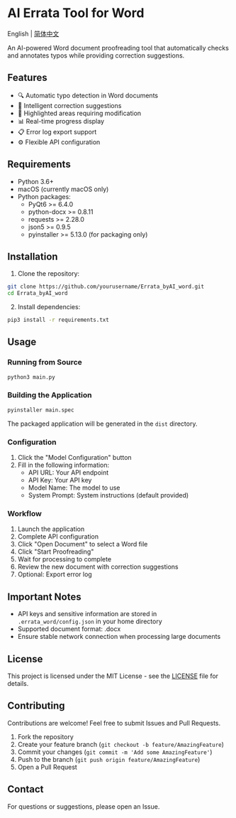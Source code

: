 # AI Errata Tool for Word

English | [简体中文](README.md)

An AI-powered Word document proofreading tool that automatically checks and annotates typos while providing correction suggestions.

## Features

- 🔍 Automatic typo detection in Word documents
- 📝 Intelligent correction suggestions
- 🎯 Highlighted areas requiring modification
- 📊 Real-time progress display
- 📋 Error log export support
- ⚙️ Flexible API configuration

## Requirements

- Python 3.6+
- macOS (currently macOS only)
- Python packages:
  - PyQt6 >= 6.4.0
  - python-docx >= 0.8.11
  - requests >= 2.28.0
  - json5 >= 0.9.5
  - pyinstaller >= 5.13.0 (for packaging only)

## Installation

1. Clone the repository:
```bash
git clone https://github.com/yourusername/Errata_byAI_word.git
cd Errata_byAI_word
```

2. Install dependencies:
```bash
pip3 install -r requirements.txt
```

## Usage

### Running from Source

```bash
python3 main.py
```

### Building the Application

```bash
pyinstaller main.spec
```
The packaged application will be generated in the `dist` directory.

### Configuration

1. Click the "Model Configuration" button
2. Fill in the following information:
   - API URL: Your API endpoint
   - API Key: Your API key
   - Model Name: The model to use
   - System Prompt: System instructions (default provided)

### Workflow

1. Launch the application
2. Complete API configuration
3. Click "Open Document" to select a Word file
4. Click "Start Proofreading"
5. Wait for processing to complete
6. Review the new document with correction suggestions
7. Optional: Export error log

## Important Notes

- API keys and sensitive information are stored in `.errata_word/config.json` in your home directory
- Supported document format: .docx
- Ensure stable network connection when processing large documents

## License

This project is licensed under the MIT License - see the [LICENSE](LICENSE) file for details.

## Contributing

Contributions are welcome! Feel free to submit Issues and Pull Requests.

1. Fork the repository
2. Create your feature branch (`git checkout -b feature/AmazingFeature`)
3. Commit your changes (`git commit -m 'Add some AmazingFeature'`)
4. Push to the branch (`git push origin feature/AmazingFeature`)
5. Open a Pull Request

## Contact

For questions or suggestions, please open an Issue.